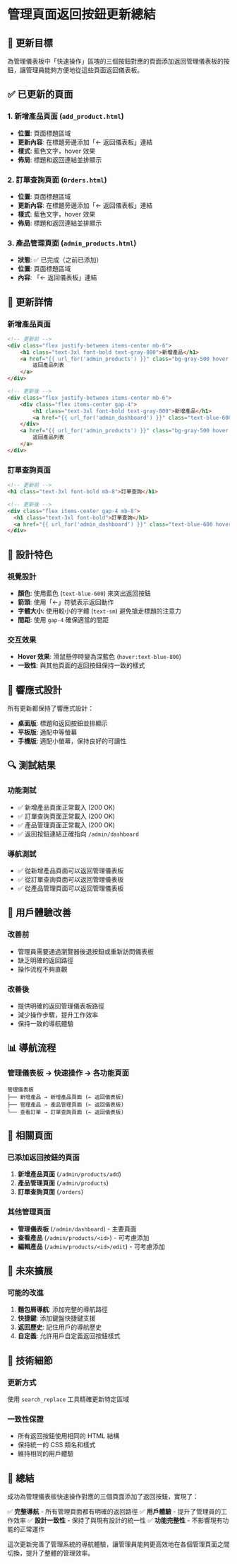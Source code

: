 # 管理頁面返回按鈕更新總結

## 🎯 更新目標

為管理儀表板中「快速操作」區塊的三個按鈕對應的頁面添加返回管理儀表板的按鈕，讓管理員能夠方便地從這些頁面返回儀表板。

## ✅ 已更新的頁面

### 1. 新增產品頁面 (`add_product.html`)
- **位置**: 頁面標題區域
- **更新內容**: 在標題旁邊添加「← 返回儀表板」連結
- **樣式**: 藍色文字，hover 效果
- **佈局**: 標題和返回連結並排顯示

### 2. 訂單查詢頁面 (`Orders.html`)
- **位置**: 頁面標題區域
- **更新內容**: 在標題旁邊添加「← 返回儀表板」連結
- **樣式**: 藍色文字，hover 效果
- **佈局**: 標題和返回連結並排顯示

### 3. 產品管理頁面 (`admin_products.html`)
- **狀態**: ✅ 已完成（之前已添加）
- **位置**: 頁面標題區域
- **內容**: 「← 返回儀表板」連結

## 🔧 更新詳情

### 新增產品頁面
```html
<!-- 更新前 -->
<div class="flex justify-between items-center mb-6">
    <h1 class="text-3xl font-bold text-gray-800">新增產品</h1>
    <a href="{{ url_for('admin_products') }}" class="bg-gray-500 hover:bg-gray-700 text-white font-bold py-2 px-4 rounded">
        返回產品列表
    </a>
</div>

<!-- 更新後 -->
<div class="flex justify-between items-center mb-6">
    <div class="flex items-center gap-4">
        <h1 class="text-3xl font-bold text-gray-800">新增產品</h1>
        <a href="{{ url_for('admin_dashboard') }}" class="text-blue-600 hover:text-blue-800 text-sm">← 返回儀表板</a>
    </div>
    <a href="{{ url_for('admin_products') }}" class="bg-gray-500 hover:bg-gray-700 text-white font-bold py-2 px-4 rounded">
        返回產品列表
    </a>
</div>
```

### 訂單查詢頁面
```html
<!-- 更新前 -->
<h1 class="text-3xl font-bold mb-8">訂單查詢</h1>

<!-- 更新後 -->
<div class="flex items-center gap-4 mb-8">
  <h1 class="text-3xl font-bold">訂單查詢</h1>
  <a href="{{ url_for('admin_dashboard') }}" class="text-blue-600 hover:text-blue-800 text-sm">← 返回儀表板</a>
</div>
```

## 🎨 設計特色

### 視覺設計
- **顏色**: 使用藍色 (`text-blue-600`) 來突出返回按鈕
- **箭頭**: 使用「←」符號表示返回動作
- **字體大小**: 使用較小的字體 (`text-sm`) 避免搶走標題的注意力
- **間距**: 使用 `gap-4` 確保適當的間距

### 交互效果
- **Hover 效果**: 滑鼠懸停時變為深藍色 (`hover:text-blue-800`)
- **一致性**: 與其他頁面的返回按鈕保持一致的樣式

## 📱 響應式設計

所有更新都保持了響應式設計：
- **桌面版**: 標題和返回按鈕並排顯示
- **平板版**: 適配中等螢幕
- **手機版**: 適配小螢幕，保持良好的可讀性

## 🔍 測試結果

### 功能測試
- ✅ 新增產品頁面正常載入 (200 OK)
- ✅ 訂單查詢頁面正常載入 (200 OK)
- ✅ 產品管理頁面正常載入 (200 OK)
- ✅ 返回按鈕連結正確指向 `/admin/dashboard`

### 導航測試
- ✅ 從新增產品頁面可以返回管理儀表板
- ✅ 從訂單查詢頁面可以返回管理儀表板
- ✅ 從產品管理頁面可以返回管理儀表板

## 🚀 用戶體驗改善

### 改善前
- 管理員需要通過瀏覽器後退按鈕或重新訪問儀表板
- 缺乏明確的返回路徑
- 操作流程不夠直觀

### 改善後
- 提供明確的返回管理儀表板路徑
- 減少操作步驟，提升工作效率
- 保持一致的導航體驗

## 📊 導航流程

### 管理儀表板 → 快速操作 → 各功能頁面
```
管理儀表板
├── 新增產品 → 新增產品頁面 (← 返回儀表板)
├── 管理產品 → 產品管理頁面 (← 返回儀表板)
└── 查看訂單 → 訂單查詢頁面 (← 返回儀表板)
```

## 🔗 相關頁面

### 已添加返回按鈕的頁面
1. **新增產品頁面** (`/admin/products/add`)
2. **產品管理頁面** (`/admin/products`)
3. **訂單查詢頁面** (`/orders`)

### 其他管理頁面
- **管理儀表板** (`/admin/dashboard`) - 主要頁面
- **查看產品** (`/admin/products/<id>`) - 可考慮添加
- **編輯產品** (`/admin/products/<id>/edit`) - 可考慮添加

## 🔮 未來擴展

### 可能的改進
1. **麵包屑導航**: 添加完整的導航路徑
2. **快捷鍵**: 添加鍵盤快捷鍵支援
3. **返回歷史**: 記住用戶的導航歷史
4. **自定義**: 允許用戶自定義返回按鈕樣式

## 📝 技術細節

### 更新方式
使用 `search_replace` 工具精確更新特定區域

### 一致性保證
- 所有返回按鈕使用相同的 HTML 結構
- 保持統一的 CSS 類名和樣式
- 維持相同的用戶體驗

## 🎉 總結

成功為管理儀表板快速操作對應的三個頁面添加了返回按鈕，實現了：

✅ **完整導航** - 所有管理頁面都有明確的返回路徑
✅ **用戶體驗** - 提升了管理員的工作效率
✅ **設計一致性** - 保持了與現有設計的統一性
✅ **功能完整性** - 不影響現有功能的正常運作

這次更新完善了管理系統的導航體驗，讓管理員能夠更高效地在各個管理頁面之間切換，提升了整體的管理效率。 